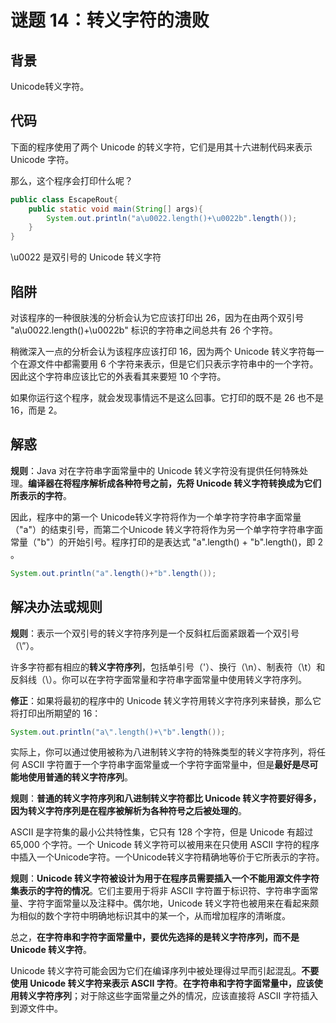 # 谜题 14：转义字符的溃败  

## 背景

Unicode转义字符。

## 代码

下面的程序使用了两个 Unicode 的转义字符，它们是用其十六进制代码来表示Unicode 字符。

那么，这个程序会打印什么呢？   

```java
public class EscapeRout{
    public static void main(String[] args){
        System.out.println("a\u0022.length()+\u0022b".length());
    }
}
```

\u0022 是双引号的 Unicode 转义字符

## 陷阱

对该程序的一种很肤浅的分析会认为它应该打印出 26，因为在由两个双引号 "a\u0022.length()+\u0022b" 标识的字符串之间总共有 26 个字符。  

稍微深入一点的分析会认为该程序应该打印 16，因为两个 Unicode 转义字符每一个在源文件中都需要用 6 个字符来表示，但是它们只表示字符串中的一个字符。因此这个字符串应该比它的外表看其来要短 10 个字符。 

如果你运行这个程序，就会发现事情远不是这么回事。它打印的既不是 26 也不是 16，而是 2。  

## 解惑

**规则**：Java 对在字符串字面常量中的 Unicode 转义字符没有提供任何特殊处理。**编译器在将程序解析成各种符号之前，先将 Unicode 转义字符转换成为它们所表示的字符**。  

因此，程序中的第一个 Unicode转义字符将作为一个单字符字符串字面常量（"a"）的结束引号，而第二个Unicode 转义字符将作为另一个单字符字符串字面常量（"b"）的开始引号。程序打印的是表达式 "a".length() + "b".length()，即 2 。

```java
System.out.println("a".length()+"b".length());
```

## 解决办法或规则

**规则**：表示一个双引号的转义字符序列是一个反斜杠后面紧跟着一个双引号（\”）。   

许多字符都有相应的**转义字符序列**，包括单引号（\'）、换行（\n）、制表符（\t）和反斜线（\\）。你可以在字符字面常量和字符串字面常量中使用转义字符序列。  

**修正**：如果将最初的程序中的 Unicode 转义字符用转义字符序列来替换，那么它将打印出所期望的 16：  

```java
System.out.println("a\".length()+\"b".length());
```

实际上，你可以通过使用被称为八进制转义字符的特殊类型的转义字符序列，将任何 ASCII 字符置于一个字符串字面常量或一个字符字面常量中，但是**最好是尽可能地使用普通的转义字符序列**。  

**规则**：**普通的转义字符序列和八进制转义字符都比 Unicode 转义字符要好得多，因为转义字符序列是在程序被解析为各种符号之后被处理的**。  

ASCII 是字符集的最小公共特性集，它只有 128 个字符，但是 Unicode 有超过 65,000 个字符。一个 Unicode 转义字符可以被用来在只使用 ASCII 字符的程序中插入一个Unicode字符。一个Unicode转义字符精确地等价于它所表示的字符。  

**规则**：**Unicode 转义字符被设计为用于在程序员需要插入一个不能用源文件字符集表示的字符的情况**。它们主要用于将非 ASCII 字符置于标识符、字符串字面常量、字符字面常量以及注释中。偶尔地，Unicode 转义字符也被用来在看起来颇为相似的数个字符中明确地标识其中的某一个，从而增加程序的清晰度。

总之，**在字符串和字符字面常量中，要优先选择的是转义字符序列，而不是 Unicode 转义字符**。

Unicode 转义字符可能会因为它们在编译序列中被处理得过早而引起混乱。**不要使用 Unicode 转义字符来表示 ASCII 字符**。**在字符串和字符字面常量中，应该使用转义字符序列**；对于除这些字面常量之外的情况，应该直接将 ASCII 字符插入到源文件中。    

